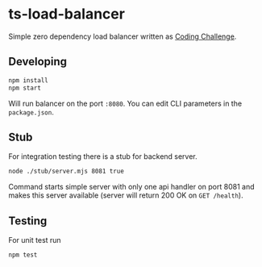 # ts-load-balancer

Simple zero dependency load balancer written as [Coding Challenge](https://codingchallenges.fyi/challenges/challenge-load-balancer/).

## Developing
```sh
npm install
npm start
```
Will run balancer on the port `:8080`. You can edit CLI parameters in the `package.json`.

## Stub
For integration testing there is a stub for backend server.
```sh
node ./stub/server.mjs 8081 true
```
Command starts simple server with only one api handler on port 8081 and makes this server available (server will return 200 OK on `GET /health`).

## Testing
For unit test run 
```sh
npm test
```